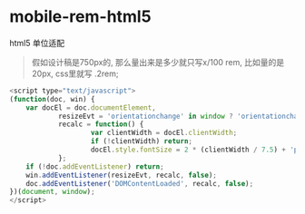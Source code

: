 # mobile-rem-html5
html5 单位适配

>假如设计稿是750px的, 那么量出来是多少就只写x/100 rem, 比如量的是20px, css里就写 .2rem;

```javascript
<script type="text/javascript">
(function(doc, win) {
    var docEl = doc.documentElement,
            resizeEvt = 'orientationchange' in window ? 'orientationchange' : 'resize',
            recalc = function() {
                    var clientWidth = docEl.clientWidth;
                    if (!clientWidth) return;
                    docEl.style.fontSize = 2 * (clientWidth / 7.5) + 'px';
            };
    if (!doc.addEventListener) return;
    win.addEventListener(resizeEvt, recalc, false);
    doc.addEventListener('DOMContentLoaded', recalc, false);
})(document, window);
</script>
```
